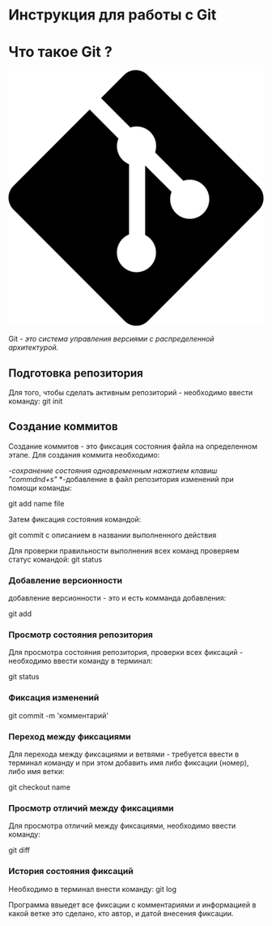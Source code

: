 # **Инструкция для работы с Git** 

# Что такое Git ?

![логотип](git_logo.jpg)

Git - *это система управления версиями с распределенной архитектурой.*

## **Подготовка репозитория**
Для того, чтобы сделать активным репозиторий - необходимо ввести команду:
git init
## **Создание коммитов**
Создание коммитов - это фиксация состояния файла на определенном этапе. Для создания коммита необходимо:
    
    
    
*-сохранение состояния одновременным нажатием клавиш "commdnd+s"*
*-добавление в файл репозитория изменений при помощи команды:

git add  name file

Затем фиксация состояния командой:

git commit с описанием в названии выполненного действия

Для проверки правильности выполнения всех команд проверяем статус командой: 
git status
### **Добавление версионности**
добавление версионности - это и есть комманда добавления:

git add


### **Просмотр состояния репозитория**
Для просмотра состояния репозитория, проверки всех фиксаций - необходимо ввести команду в терминал: 

git status

### **Фиксация изменений**

git commit -m 'комментарий' 

### **Переход между фиксациями**
Для перехода между фиксациями и ветвями - требуется ввести в терминал команду и при этом добавить имя либо фиксации (номер), либо имя ветки:

git checkout name 


### **Просмотр отличий между фиксациями**

Для просмотра отличий между фиксациями, необходимо ввести команду:

git diff


### **История состояния фиксаций**
Необходимо в терминал внести команду:
git log

Программа ввыедет все фиксации с комментариями и информацией в какой ветке это сделано, кто автор, и датой внесения фиксации.
